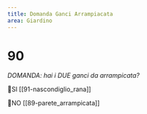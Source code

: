 ```yaml
---
title: Domanda Ganci Arrampiacata
area: Giardino
---
```

# 90
_DOMANDA: hai i DUE ganci da arrampicata?_

👣SI [[91-nascondiglio_rana]]

👣NO [[89-parete_arrampicata]]
